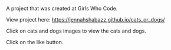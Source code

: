 A project that was created at Girls Who Code.

View project here: https://jennahshabazz.github.io/cats_or_dogs/

Click on cats and dogs images to view the cats and dogs.

Click on the like button.
